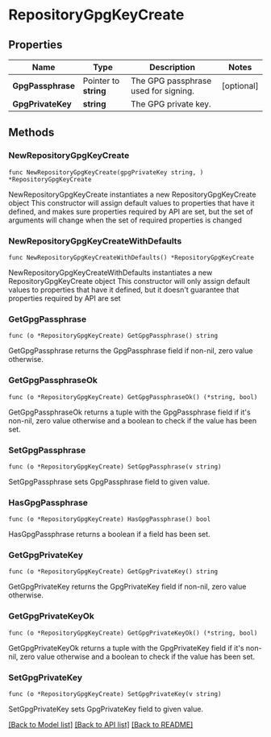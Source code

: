 # RepositoryGpgKeyCreate

## Properties

Name | Type | Description | Notes
------------ | ------------- | ------------- | -------------
**GpgPassphrase** | Pointer to **string** | The GPG passphrase used for signing. | [optional] 
**GpgPrivateKey** | **string** | The GPG private key. | 

## Methods

### NewRepositoryGpgKeyCreate

`func NewRepositoryGpgKeyCreate(gpgPrivateKey string, ) *RepositoryGpgKeyCreate`

NewRepositoryGpgKeyCreate instantiates a new RepositoryGpgKeyCreate object
This constructor will assign default values to properties that have it defined,
and makes sure properties required by API are set, but the set of arguments
will change when the set of required properties is changed

### NewRepositoryGpgKeyCreateWithDefaults

`func NewRepositoryGpgKeyCreateWithDefaults() *RepositoryGpgKeyCreate`

NewRepositoryGpgKeyCreateWithDefaults instantiates a new RepositoryGpgKeyCreate object
This constructor will only assign default values to properties that have it defined,
but it doesn't guarantee that properties required by API are set

### GetGpgPassphrase

`func (o *RepositoryGpgKeyCreate) GetGpgPassphrase() string`

GetGpgPassphrase returns the GpgPassphrase field if non-nil, zero value otherwise.

### GetGpgPassphraseOk

`func (o *RepositoryGpgKeyCreate) GetGpgPassphraseOk() (*string, bool)`

GetGpgPassphraseOk returns a tuple with the GpgPassphrase field if it's non-nil, zero value otherwise
and a boolean to check if the value has been set.

### SetGpgPassphrase

`func (o *RepositoryGpgKeyCreate) SetGpgPassphrase(v string)`

SetGpgPassphrase sets GpgPassphrase field to given value.

### HasGpgPassphrase

`func (o *RepositoryGpgKeyCreate) HasGpgPassphrase() bool`

HasGpgPassphrase returns a boolean if a field has been set.

### GetGpgPrivateKey

`func (o *RepositoryGpgKeyCreate) GetGpgPrivateKey() string`

GetGpgPrivateKey returns the GpgPrivateKey field if non-nil, zero value otherwise.

### GetGpgPrivateKeyOk

`func (o *RepositoryGpgKeyCreate) GetGpgPrivateKeyOk() (*string, bool)`

GetGpgPrivateKeyOk returns a tuple with the GpgPrivateKey field if it's non-nil, zero value otherwise
and a boolean to check if the value has been set.

### SetGpgPrivateKey

`func (o *RepositoryGpgKeyCreate) SetGpgPrivateKey(v string)`

SetGpgPrivateKey sets GpgPrivateKey field to given value.



[[Back to Model list]](../README.md#documentation-for-models) [[Back to API list]](../README.md#documentation-for-api-endpoints) [[Back to README]](../README.md)


